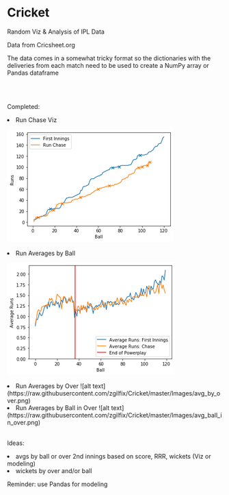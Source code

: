 # Cricket
Random Viz &amp; Analysis of IPL Data

Data from Cricsheet.org

The data comes in a somewhat tricky format so the dictionaries with the deliveries from each match need to be used to create a NumPy array or Pandas dataframe

<br>
<br>

Completed:
<li> Run Chase Viz
  
![alt text](https://raw.githubusercontent.com/zgilfix/Cricket/master/Images/run_chase.png)
  
<li> Run Averages by Ball
  
![alt text](https://raw.githubusercontent.com/zgilfix/Cricket/master/Images/avg_by_ball.png)
<br>

<li> Run Averages by Over
![alt text](https://raw.githubusercontent.com/zgilfix/Cricket/master/Images/avg_by_over.png)
<br>

<li> Run Averages by Ball in Over
![alt text](https://raw.githubusercontent.com/zgilfix/Cricket/master/Images/avg_ball_in_over.png)


<br>
<br>

Ideas: 

<li> avgs by ball or over 2nd innings based on score, RRR, wickets (Viz or modeling) 
<li> wickets by over and/or ball


Reminder: use Pandas for modeling

